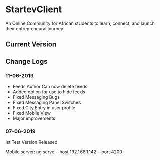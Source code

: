 # StartevClient

An Online Community for African students to learn, connect, and launch their entrepreneural journey.

## Current Version

## Change Logs

### 11-06-2019

- Feeds Author Can now delete feeds
- Added option for use to hide feeds
- Fixed Messaging Bugs
- Fixed Messaging Panel Switches
- Fixed City Entry in user profile
- Fixed Mobile View
- Major improvements

### 07-06-2019
Ist Test Version Released

Mobile server: ng serve --host 192.168.1.142 --port 4200
